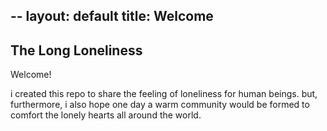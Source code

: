--
layout: default
title: Welcome
--

## The Long Loneliness

Welcome!

i created this repo to share the feeling of loneliness for human beings. but, furthermore, i also hope one day a warm community would be formed to comfort the lonely hearts all around the world.
